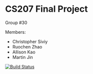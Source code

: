 # CS207 Final Project
Group #30

Members:

- Christopher Siviy
- Ruochen Zhao
- Allison Kao
- Martin Jin



[![Build Status](https://travis-ci.org/rocketscience0/cs207-FinalProject.svg?branch=master)](https://travis-ci.org/rocketscience0/cs207-FinalProject)